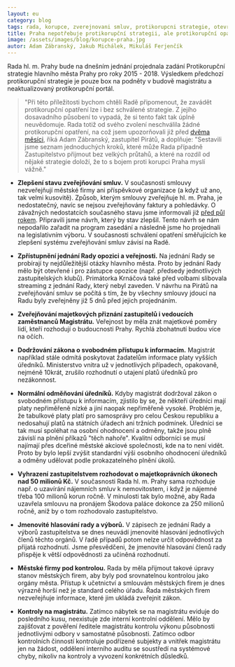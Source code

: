 ```yaml
---
layout: eu
category: blog
tags: rada, korupce, zverejnovani smluv, protikorupcni strategie, otevrenost
title: Praha nepotřebuje protikorupční strategii, ale protikorupční opatření
image: /assets/images/blog/korupce-praha.jpg
autor: Adam Zábranský, Jakub Michálek, Mikuláš Ferjenčík
---
```


Rada hl. m. Prahy bude na dnešním jednání projednala zadání Protikorupční strategie hlavního města Prahy pro roky 2015 - 2018. Výsledkem předchozí protikorupční strategie je pouze box na podněty v budově magistrátu a neaktualizovaný protikorupční portál.

> "Při této příležitosti bychom chtěli Radě připomenout, že zavádět protikorupční opatření lze i bez schválené strategie. Z jejího dosavadního působení to vypadá, že si tento fakt tak úplně neuvědomuje. Rada totiž od svého zvolení neschválila žádné protikorupční opatření, na což jsem upozorňovali již před [dvěma měsíci](http://praha.pirati.cz/100-dnu-rady.html), říká Adam Zábranský, zastupitel Pirátů, a doplňuje: "Sestavili jsme seznam jednoduchých kroků, které může Rada případně Zastupitelstvo přijmout bez velkých průtahů, a které na rozdíl od nějaké strategie doloží, že to s bojem proti korupci Praha myslí vážně."

- **Zlepšení stavu zveřejňování smluv.** V současnosti smlouvy nezveřejňují městské firmy ani příspěvkové organizace (a když už ano, tak velmi kusovitě). Způsob, kterým smlouvy zveřejňuje hl. m. Praha, je nedostatečný, navíc se nejsou zveřejňovány faktury a pohledávky. O závažných nedostatcích současného stavu jsme informovali již [před půl rokem](http://praha.pirati.cz/zverejnovani-smluv.html). Připravili jsme návrh, který by stav zlepšil. Tento návrh se nám nepodařilo zařadit na program zasedání a následně jsme ho projednali na legislativním výboru. V současnosti schválení opatření směřujících ke zlepšení systému zveřejňování smluv závisí na Radě.

- **Zpřístupnění jednání Rady opozici a veřejnosti.** Na jednání Rady se probírají ty nejdůležitější otázky hlavního města. Proto by jednání Rady mělo být otevřené i pro zástupce opozice (např. předsedy jednotlivých zastupitelských klubů). Primátorka Krnáčová také před volbami slibovala streaming z jednání Rady, který nebyl zaveden. V návrhu na Pirátů na zveřejňování smluv se počítá s tím, že by všechny smlouvy jdoucí na Radu byly zveřejněny již 5 dnů před jejich projednáním.

- **Zveřejňování majetkových přiznání zastupitelů i vedoucích zaměstnanců Magistrátu.** Veřejnost by měla znát majetkové poměry lidí, kteří rozhodují o budoucnosti Prahy. Rychlá zbohatnutí budou více na očích.

- **Dodržování zákona o svobodném přístupu k informacím.** Magistrát například stále odmítá poskytovat žadatelům informace platy vyšších úředníků. Ministerstvo vnitra už v jednotlivých případech, opakovaně, nejméně 10krát, zrušilo rozhodnutí o utajení platů úředníků pro nezákonnost.

- **Normální odměňování úředníků.** Kdyby magistrát dodržoval zákon o svobodném přístupu k informacím, zjistilo by se, že někteří úředníci mají platy nepřiměřeně nízké a jiní naopak nepřiměřeně vysoké. Problém je, že tabulkové platy platí pro samosprávy pro celou Českou republiku a nedosahují platů na státních úřadech ani tržních podmínek. Úředníci se tak musí spoléhat na osobní ohodnocení a odměny, takže jsou plně závislí na plnění příkazů "těch nahoře". Kvalitní odborníci se musí najímají přes dceřiné městské akciové společnosti, kde na to není vidět. Proto by bylo lepší zvýšit standardní výši osobního ohodnocení úředníků a odměny udělovat podle prokazatelného plnění úkolů.

- **Vyhrazení zastupitelstvem rozhodovat o majetkoprávních úkonech nad 50 milionů Kč.** V současnosti Rada hl. m. Prahy sama rozhoduje např. o uzavírání nájemních smluv k nemovitostem, i když je nájemné třeba 100 milionů korun ročně. V minulosti tak bylo možné, aby Rada uzavřela smlouvu na pronájem Škodova paláce dokonce za 250 milionů ročně, aniž by o tom rozhodovalo zastupitelstvo.   

- **Jmenovité hlasování rady a výborů.** V zápisech ze jednání Rady a  výborů zastupitelstva se dnes neuvádí jmenovité hlasování jednotlivých členů těchto orgánů. V řadě případů potom nelze určit odpovědnost za přijatá rozhodnutí. Jsme přesvědčeni, že jmenovité hlasování členů rady přispěje k větší odpovědnosti za učiněná rozhodnutí.

- **Městské firmy pod kontrolou.** Rada by měla přijmout takové úpravy stanov městských firem, aby byly pod srovnatelnou kontrolou jako orgány města. Přístup k učetnictví a smlouvám městských firem je dnes výrazně horší než je standard celého úřadu. Řada městských firem nezveřejňuje informace, které jim ukládá zveřejnit zákon.

- **Kontroly na magistrátu.** Zatímco nábytek se na magistrátu eviduje do posledního kusu, neexistuje zde interní kontrolní oddělení. Mělo by zajišťovat z pověření ředitele magistrátu kontrolu výkonu působnosti jednotlivými odbory v samostatné působnosti. Zatímco odbor kontrolních činností kontroluje podřízené subjekty a vnitřek magistrátu jen na žádost, oddělení interního auditu se soustředí na systémové chyby, nikoliv na kontroly a vyvození konkrétních důsledků.